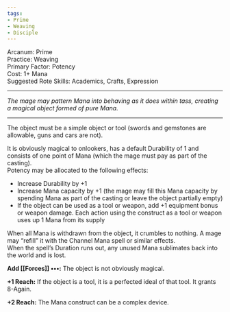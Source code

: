 ```yaml
---
tags:
- Prime
- Weaving
- Disciple
---
```


Arcanum: Prime\
Practice: Weaving\
Primary Factor: Potency\
Cost: 1+ Mana\
Suggested Rote Skills: Academics, Crafts, Expression

---

_The mage may pattern Mana into behaving as it does within tass, creating a magical object formed of pure Mana._

---

The object must be a simple object or tool (swords and gemstones are allowable, guns and cars are not).

It is obviously magical to onlookers, has a default Durability of 1 and consists of one point of Mana (which the mage must pay as part of the casting).\
Potency may be allocated to the following effects:
- Increase Durability by +1
- Increase Mana capacity by +1 (the mage may fill this Mana capacity by spending Mana as part of the casting or leave the object partially empty)
- If the object can be used as a tool or weapon, add +1 equipment bonus or weapon damage. Each action using the construct as a tool or weapon uses up 1 Mana from its supply

When all Mana is withdrawn from the object, it crumbles to nothing. A mage may “refill” it with the Channel Mana spell or similar effects.\
When the spell’s Duration runs out, any unused Mana sublimates back into the world and is lost.

**Add [[Forces]] •••:** The object is not obviously magical.

**+1 Reach:** If the object is a tool, it is a perfected ideal of that tool. It grants 8-Again.

**+2 Reach:** The Mana construct can be a complex device.
